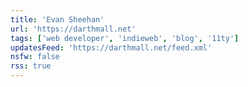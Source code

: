 ```yaml
---
title: 'Evan Sheehan'
url: 'https://darthmall.net'
tags: ['web developer', 'indieweb', 'blog', '11ty']
updatesFeed: 'https://darthmall.net/feed.xml'
nsfw: false
rss: true
---
```

